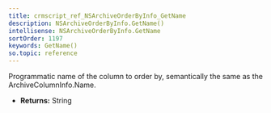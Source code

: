 ```yaml
---
title: crmscript_ref_NSArchiveOrderByInfo_GetName
description: NSArchiveOrderByInfo.GetName()
intellisense: NSArchiveOrderByInfo.GetName
sortOrder: 1197
keywords: GetName()
so.topic: reference
---
```



Programmatic name of the column to order by, semantically the same as the ArchiveColumnInfo.Name.



* **Returns:** String


